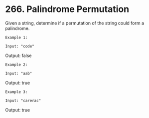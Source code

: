 # 266. Palindrome Permutation

Given a string, determine if a permutation of the string could form a palindrome.

    Example 1:

    Input: "code"
Output: false

    Example 2:

    Input: "aab"
Output: true

    Example 3:

    Input: "carerac"
Output: true